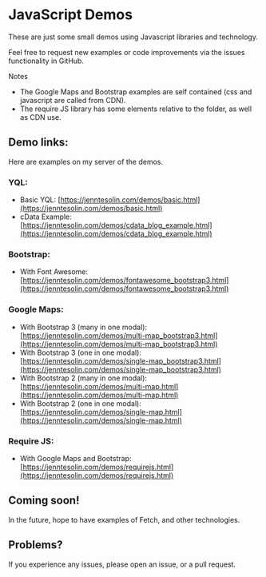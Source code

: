 JavaScript Demos
====================

These are just some small demos using Javascript libraries and technology.

Feel free to request new examples or code improvements via the issues functionality in GitHub.

Notes
- The Google Maps and Bootstrap examples are self contained (css and javascript are called from CDN).
- The require JS library has some elements relative to the folder, as well as CDN use.

## Demo links:

Here are examples on my server of the demos.

### YQL:
- Basic YQL: [https://jenntesolin.com/demos/basic.html](https://jenntesolin.com/demos/basic.html)
- cData Example: [https://jenntesolin.com/demos/cdata_blog_example.html](https://jenntesolin.com/demos/cdata_blog_example.html)

### Bootstrap:
- With Font Awesome: [https://jenntesolin.com/demos/fontawesome_bootstrap3.html](https://jenntesolin.com/demos/fontawesome_bootstrap3.html)

### Google Maps:
- With Bootstrap 3 (many in one modal): [https://jenntesolin.com/demos/multi-map_bootstrap3.html](https://jenntesolin.com/demos/multi-map_bootstrap3.html)
- With Bootstrap 3 (one in one modal): [https://jenntesolin.com/demos/single-map_bootstrap3.html](https://jenntesolin.com/demos/single-map_bootstrap3.html)
- With Bootstrap 2 (many in one modal): [https://jenntesolin.com/demos/multi-map.html](https://jenntesolin.com/demos/multi-map.html)
- With Bootstrap 2 (one in one modal): [https://jenntesolin.com/demos/single-map.html](https://jenntesolin.com/demos/single-map.html)

### Require JS:
- With Google Maps and Bootstrap: [https://jenntesolin.com/demos/requirejs.html](https://jenntesolin.com/demos/requirejs.html)

## Coming soon!

In the future, hope to have examples of Fetch, and other technologies.

## Problems?

If you experience any issues, please open an issue, or a pull request. 